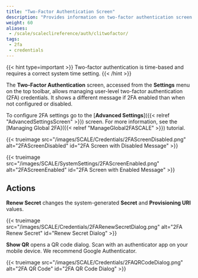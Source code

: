 ```yaml
---
title: "Two-Factor Authentication Screen"
description: "Provides information on two-factor authentication screen settings."
weight: 60
aliases:
 - /scale/scaleclireference/auth/clitwofactor/
tags:
 - 2fa
 - credentials
---
```


{{< hint type=important >}}
Two-factor authentication is time-based and requires a correct system time setting.
{{< /hint >}}

The **Two-Factor Authentication** screen, accessed from the **Settings** menu on the top toolbar, allows managing user-level two-factor authentication (2FA) credentials. It shows a different message if 2FA enabled than when not configured or disabled.

To configure 2FA settings go to the [**Advanced Settings**]({{< relref "AdvancedSettingsScreen" >}}) screen.
For more information, see the [Managing Global 2FA]({{< relref "ManageGlobal2FASCALE" >}}) tutorial.

{{< trueimage src="/images/SCALE/Credentials/2FAScreenDisabled.png" alt="2FAScreenDisabled" id="2FA Screen with Disabled Message" >}}

{{< trueimage src="/images/SCALE/SystemSettings/2FAScreenEnabled.png" alt="2FAScreenEnabled" id="2FA Screen with Enabled Message" >}}

## Actions

**Renew Secret** changes the system-generated **Secret** and **Provisioning URI** values. 

{{< trueimage src="/images/SCALE/Credentials/2FARenewSecretDialog.png" alt="2FA Renew Secret" id="Renew Secret Dialog" >}}

**Show QR** opens a QR code dialog. Scan with an authenticator app on your mobile device. We recommend Google Authenticator.

{{< trueimage src="/images/SCALE/Credentials/2FAQRCodeDialog.png" alt="2FA QR Code" id="2FA QR Code Dialog" >}}
